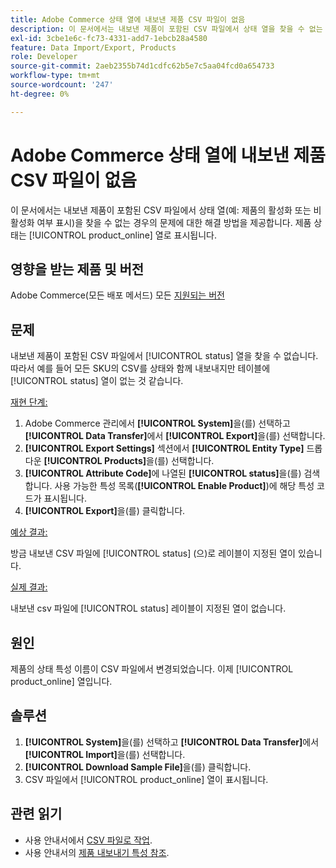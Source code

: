 ```yaml
---
title: Adobe Commerce 상태 열에 내보낸 제품 CSV 파일이 없음
description: 이 문서에서는 내보낸 제품이 포함된 CSV 파일에서 상태 열을 찾을 수 없는 문제에 대한 해결 방법을 제공합니다.
exl-id: 3cbe1e6c-fc73-4331-add7-1ebcb28a4580
feature: Data Import/Export, Products
role: Developer
source-git-commit: 2aeb2355b74d1cdfc62b5e7c5aa04fcd0a654733
workflow-type: tm+mt
source-wordcount: '247'
ht-degree: 0%

---
```


# Adobe Commerce 상태 열에 내보낸 제품 CSV 파일이 없음

이 문서에서는 내보낸 제품이 포함된 CSV 파일에서 상태 열(예: 제품의 활성화 또는 비활성화 여부 표시)을 찾을 수 없는 경우의 문제에 대한 해결 방법을 제공합니다. 제품 상태는 [!UICONTROL product_online] 열로 표시됩니다.

## 영향을 받는 제품 및 버전

Adobe Commerce(모든 배포 메서드) 모든 [지원되는 버전](https://www.adobe.com/content/dam/cc/en/legal/terms/enterprise/pdfs/Adobe-Commerce-Software-Lifecycle-Policy.pdf)

## 문제

내보낸 제품이 포함된 CSV 파일에서 [!UICONTROL status] 열을 찾을 수 없습니다. 따라서 예를 들어 모든 SKU의 CSV를 상태와 함께 내보내지만 테이블에 [!UICONTROL status] 열이 없는 것 같습니다.

<u>재현 단계:</u>

1. Adobe Commerce 관리에서 **[!UICONTROL System]**&#x200B;을(를) 선택하고 **[!UICONTROL Data Transfer]**&#x200B;에서 **[!UICONTROL Export]**&#x200B;을(를) 선택합니다.
1. **[!UICONTROL Export Settings]** 섹션에서 **[!UICONTROL Entity Type]** 드롭다운 **[!UICONTROL Products]**&#x200B;을(를) 선택합니다.
1. **[!UICONTROL Attribute Code]**&#x200B;에 나열된 **[!UICONTROL status]**&#x200B;을(를) 검색합니다. 사용 가능한 특성 목록(**[!UICONTROL Enable Product]**)에 해당 특성 코드가 표시됩니다.
1. **[!UICONTROL Export]**&#x200B;을(를) 클릭합니다.

<u>예상 결과:</u>

방금 내보낸 CSV 파일에 [!UICONTROL status] (으)로 레이블이 지정된 열이 있습니다.

<u>실제 결과:</u>

내보낸 csv 파일에 [!UICONTROL status] 레이블이 지정된 열이 없습니다.

## 원인

제품의 상태 특성 이름이 CSV 파일에서 변경되었습니다. 이제 [!UICONTROL product_online] 열입니다.

## 솔루션

1. **[!UICONTROL System]**&#x200B;을(를) 선택하고 **[!UICONTROL Data Transfer]**&#x200B;에서 **[!UICONTROL Import]**&#x200B;을(를) 선택합니다.
1. **[!UICONTROL Download Sample File]**&#x200B;을(를) 클릭합니다.
1. CSV 파일에서 [!UICONTROL product_online] 열이 표시됩니다.

## 관련 읽기

* 사용 안내서에서 [CSV 파일로 작업](https://experienceleague.adobe.com/en/docs/commerce-admin/systems/data-transfer/data-csv).
* 사용 안내서의 [제품 내보내기 특성 참조](https://experienceleague.adobe.com/en/docs/commerce-admin/systems/data-transfer/data-attributes-product).
